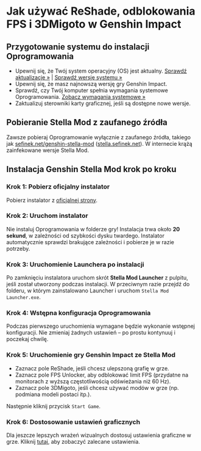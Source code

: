 [//]: # (Title: Jak używać ReShade, odblokowania FPS i 3DMigoto jednocześnie w Genshin Impact)
[//]: # (Description: Dowiedz się, jak ulepszyć Genshin Impact za pomocą ReShade, odblokowania FPS i 3DMigoto. Przewodnik krok po kroku dotyczący instalacji, konfiguracji i maksymalizacji wydajności.)
[//]: # (Tags: Instalacja Genshin Stella Mod, ReShade Genshin Impact, Odblokowanie FPS, Konfiguracja 3DMigoto, Jak używać Stella Mod, Ulepszanie wydajności Genshin Impact, Konfiguracja Stella Mod, Modyfikacje graficzne Genshin Impact, Zaufane źródło Stella Mod, Optymalizacja Genshin Impact)
[//]: # (Canonical: /genshin-stella-mod/docs?page=installation)
[//]: # (Contributors: Sefinek)

# Jak używać ReShade, odblokowania FPS i 3DMigoto w Genshin Impact

## Przygotowanie systemu do instalacji Oprogramowania <!-- {#getting-started} -->
- Upewnij się, że Twój system operacyjny (OS) jest aktualny. <a href="ms-settings:windowsupdate">Sprawdź aktualizacje »</a> | <a href="ms-settings:about">Sprawdź wersję systemu »</a>
- Upewnij się, że masz najnowszą wersję gry Genshin Impact.
- Sprawdź, czy Twój komputer spełnia wymagania systemowe Oprogramowania. <a href="https://sefinek.net/genshin-stella-mod/docs?page=requirements&referrer=installation">Zobacz wymagania systemowe »</a>
- Zaktualizuj sterowniki karty graficznej, jeśli są dostępne nowe wersje.

## Pobieranie Stella Mod z zaufanego źródła <!-- {#trusted-source} -->
Zawsze pobieraj Oprogramowanie wyłącznie z zaufanego źródła, takiego jak [sefinek.net/genshin-stella-mod](https://sefinek.net/genshin-stella-mod?referrer=installation) ([stella.sefinek.net](https://stella.sefinek.net)).
W internecie krążą zainfekowane wersje Stella Mod.

## Instalacja Genshin Stella Mod krok po kroku <!-- {#how-to-install-stella-mod} -->
### Krok 1: Pobierz oficjalny instalator <!-- {#download-installer} -->
Pobierz instalator z [oficjalnej strony](https://sefinek.net/genshin-stella-mod).

### Krok 2: Uruchom instalator <!-- {#run-installer} -->
Nie instaluj Oprogramowania w folderze gry!
Instalacja trwa około **20 sekund**, w zależności od szybkości dysku twardego. Instalator automatycznie sprawdzi brakujące zależności i pobierze je w razie potrzeby.

### Krok 3: Uruchomienie Launchera po instalacji <!-- {#launch-stella-mod} -->
Po zamknięciu instalatora uruchom skrót **Stella Mod Launcher** z pulpitu, jeśli został utworzony podczas instalacji.
W przeciwnym razie przejdź do folderu, w którym zainstalowano Launcher i uruchom `Stella Mod Launcher.exe`.

### Krok 4: Wstępna konfiguracja Oprogramowania <!-- {#initial-configuration} -->
Podczas pierwszego uruchomienia wymagane będzie wykonanie wstępnej konfiguracji. Nie zmieniaj żadnych ustawień – po prostu kontynuuj i poczekaj chwilę.

### Krok 5: Uruchomienie gry Genshin Impact ze Stella Mod <!-- {#start-game} -->
- Zaznacz pole ReShade, jeśli chcesz ulepszoną grafię w grze.
- Zaznacz pole FPS Unlocker, aby odblokować limit FPS (przydatne na monitorach z wyższą częstotliwością odświeżania niż 60 Hz).
- Zaznacz pole 3DMigoto, jeśli chcesz używać modów w grze (np. podmiana modeli postaci itp.).

Następnie kliknij przycisk `Start Game`.

### Krok 6: Dostosowanie ustawień graficznych <!-- {#fine-tuning-graphics} -->
Dla jeszcze lepszych wrażeń wizualnych dostosuj ustawienia graficzne w grze.
Kliknij [tutaj](https://sefinek.net/genshin-stella-mod/docs?page=requirements#recommended-game-settings), aby zobaczyć zalecane ustawienia.
